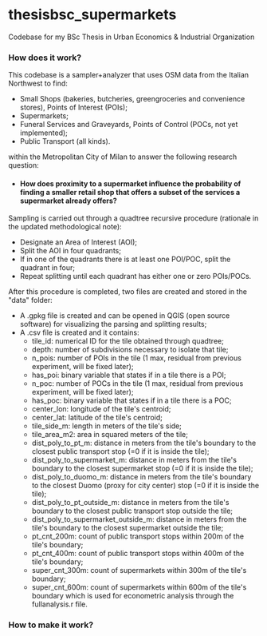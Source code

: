 # thesisbsc_supermarkets
Codebase for my BSc Thesis in Urban Economics &amp; Industrial Organization 





### How does it work?

This codebase is a sampler+analyzer that uses OSM data from the Italian Northwest to find:
  - Small Shops (bakeries, butcheries, greengroceries and convenience stores), Points of Interest (POIs);
  - Supermarkets;
  - Funeral Services and Graveyards, Points of Control (POCs, not yet implemented);
  - Public Transport (all kinds).

within the Metropolitan City of Milan to answer the following research question:
  - #### How does proximity to a supermarket influence the probability of finding a smaller retail shop that offers a subset of the services a supermarket already offers?

Sampling is carried out through a quadtree recursive procedure (rationale in the updated methodological note):
  - Designate an Area of Interest (AOI);
  - Split the AOI in four quadrants;
  - If in one of the quadrants there is at least one POI/POC, split the quadrant in four;
  - Repeat splitting until each quadrant has either one or zero POIs/POCs.

After this procedure is completed, two files are created and stored in the "data" folder:
   - A .gpkg file is created and can be opened in QGIS (open source software) for visualizing the parsing and splitting results;
   - A .csv file is created and it contains:
     - tile_id: numerical ID for the tile obtained through quadtree;
     - depth: number of subdivisions necessary to isolate that tile;
     - n_pois: number of POIs in the tile (1 max, residual from previous experiment, will be fixed later);
     - has_poi: binary variable that states if in a tile there is a POI;
     - n_poc: number of POCs in the tile (1 max, residual from previous experiment, will be fixed later);
     - has_poc: binary variable that states if in a tile there is a POC;
     - center_lon: longitude of the tile's centroid;
     - center_lat: latitude of the tile's centroid;
     - tile_side_m: length in meters of the tile's side;
     - tile_area_m2: area in squared meters of the tile;
     - dist_poly_to_pt_m: distance in meters from the tile's boundary to the closest public transport stop (=0 if it is inside the tile);
     - dist_poly_to_supermarket_m: distance in meters from the tile's boundary to the closest supermarket stop (=0 if it is inside the tile);
     - dist_poly_to_duomo_m: distance in meters from the tile's boundary to the closest Duomo (proxy for city center) stop (=0 if it is inside the tile);
     - dist_poly_to_pt_outside_m: distance in meters from the tile's boundary to the closest public transport stop outside the tile;
     - dist_poly_to_supermarket_outside_m: distance in meters from the tile's boundary to the closest supermarket outside the tile;
     - pt_cnt_200m: count of public transport stops within 200m of the tile's boundary;
     - pt_cnt_400m: count of public transport stops within 400m of the tile's boundary;
     - super_cnt_300m: count of supermarkets within 300m of the tile's boundary;
     - super_cnt_600m: count of supermarkets within 600m of the tile's boundary
    which is used for econometric analysis through the fullanalysis.r file.

### How to make it work?


